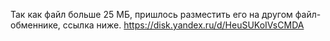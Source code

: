 Так как файл больше 25 МБ, пришлось разместить его на другом файл-обменнике, ссылка ниже.
https://disk.yandex.ru/d/HeuSUKoIVsCMDA
